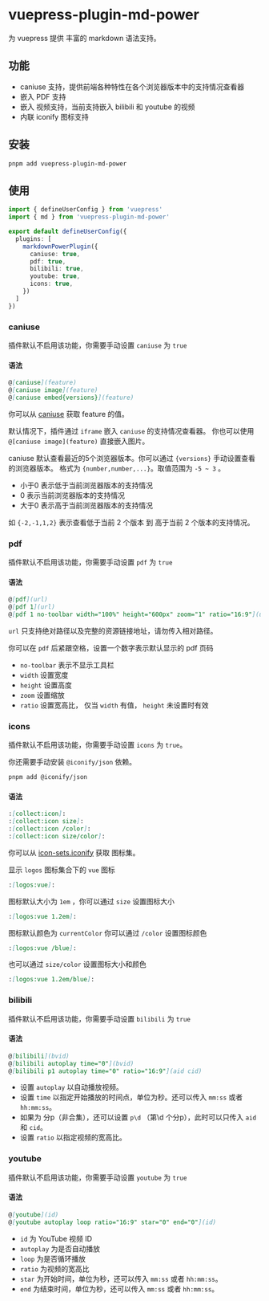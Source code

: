 # vuepress-plugin-md-power

为 vuepress 提供 丰富的 markdown 语法支持。

## 功能

- caniuse 支持，提供前端各种特性在各个浏览器版本中的支持情况查看器
- 嵌入 PDF 支持
- 嵌入 视频支持，当前支持嵌入 bilibili 和 youtube 的视频
- 内联 iconify 图标支持

## 安装

```sh
pnpm add vuepress-plugin-md-power
```

## 使用

```ts
import { defineUserConfig } from 'vuepress'
import { md } from 'vuepress-plugin-md-power'

export default defineUserConfig({
  plugins: [
    markdownPowerPlugin({
      caniuse: true,
      pdf: true,
      bilibili: true,
      youtube: true,
      icons: true,
    })
  ]
})
```

### caniuse

插件默认不启用该功能，你需要手动设置 `caniuse` 为 `true`

#### 语法

```md
@[caniuse](feature)
@[caniuse image](feature)
@[caniuse embed{versions}](feature)
```

你可以从 [caniuse](https://caniuse.bitsofco.de/) 获取 feature 的值。

默认情况下，插件通过 `iframe` 嵌入 `caniuse` 的支持情况查看器。
你也可以使用 `@[caniuse image](feature)` 直接嵌入图片。

caniuse 默认查看最近的5个浏览器版本。你可以通过 `{versions}` 手动设置查看的浏览器版本。
格式为 `{number,number,...}`。取值范围为 `-5 ~ 3` 。

- 小于0 表示低于当前浏览器版本的支持情况
- 0 表示当前浏览器版本的支持情况
- 大于0 表示高于当前浏览器版本的支持情况

如 `{-2,-1,1,2}` 表示查看低于当前 2 个版本 到 高于当前 2 个版本的支持情况。

### pdf

插件默认不启用该功能，你需要手动设置 `pdf` 为 `true`

#### 语法

```md
@[pdf](url)
@[pdf 1](url)
@[pdf 1 no-toolbar width="100%" height="600px" zoom="1" ratio="16:9"](url)
```

`url` 只支持绝对路径以及完整的资源链接地址，请勿传入相对路径。

你可以在 `pdf` 后紧跟空格，设置一个数字表示默认显示的  pdf 页码

- `no-toolbar` 表示不显示工具栏
- `width` 设置宽度
- `height` 设置高度
- `zoom` 设置缩放
- `ratio` 设置宽高比， 仅当 `width` 有值， `height` 未设置时有效

### icons

插件默认不启用该功能，你需要手动设置 `icons` 为 `true`。

你还需要手动安装 `@iconify/json` 依赖。

```sh
pnpm add @iconify/json
```

#### 语法

```md
:[collect:icon]:
:[collect:icon size]:
:[collect:icon /color]:
:[collect:icon size/color]:
```

你可以从 [icon-sets.iconify](https://icon-sets.iconify.design/) 获取 图标集。

显示 `logos` 图标集合下的 `vue` 图标

```md
:[logos:vue]:
```

图标默认大小为 `1em` ，你可以通过 `size` 设置图标大小

```md
:[logos:vue 1.2em]:
```

图标默认颜色为 `currentColor` 你可以通过 `/color` 设置图标颜色

```md
:[logos:vue /blue]:
```

也可以通过 `size/color` 设置图标大小和颜色

```md
:[logos:vue 1.2em/blue]:
```

### bilibili

插件默认不启用该功能，你需要手动设置 `bilibili` 为 `true`

#### 语法

```md
@[bilibili](bvid)
@[bilibili autoplay time="0"](bvid)
@[bilibili p1 autoplay time="0" ratio="16:9"](aid cid)
```

- 设置 `autoplay` 以自动播放视频。
- 设置 `time` 以指定开始播放的时间点，单位为秒。还可以传入 `mm:ss` 或者 `hh:mm:ss`。
- 如果为 分p（非合集），还可以设置 `p\d` （第\d 个分p），此时可以只传入 `aid` 和 `cid`。
- 设置 `ratio` 以指定视频的宽高比。

### youtube

插件默认不启用该功能，你需要手动设置 `youtube` 为 `true`

#### 语法

```md
@[youtube](id)
@[youtube autoplay loop ratio="16:9" star="0" end="0"](id)
```

- `id` 为 YouTube 视频 ID
- `autoplay` 为是否自动播放
- `loop` 为是否循环播放
- `ratio` 为视频的宽高比
- `star` 为开始时间，单位为秒，还可以传入 `mm:ss` 或者 `hh:mm:ss`。
- `end` 为结束时间，单位为秒，还可以传入 `mm:ss` 或者 `hh:mm:ss`。
